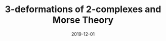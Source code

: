 ---
title: "3-deformations of 2-complexes and Morse Theory"
collection: publications
permalink: /publication/paper_morse
date: 2019-12-01
venue: 'Fernández, X. &quot;3-deformations of 2-complexes and Morse Theory.&quot; (2019.  Preprint.'
#paperurl: 'http://ximena_fernandez.github.io/files/paper_morse.pdf'
link: 'https://arxiv.org/abs/1912.00115'
#citation: 'Fernández, X. &quot;3-deformations of 2-complexes and Morse Theory.&quot; (2019)'
---